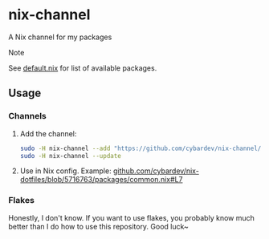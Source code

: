 # nix-channel

A Nix channel for my packages

> [!NOTE]
> See [default.nix](./default.nix) for list of available packages.

## Usage

### Channels

1. Add the channel:

    ```sh
    sudo -H nix-channel --add "https://github.com/cybardev/nix-channel/archive/main.tar.gz" cypkgs
    sudo -H nix-channel --update
    ```

2. Use in Nix config. Example: [github.com/cybardev/nix-dotfiles/blob/5716763/packages/common.nix#L7](<https://github.com/cybardev/nix-dotfiles/blob/571676319abbd5da3e81c750a7e7ef833e389115/packages/common.nix#L7>)

### Flakes

Honestly, I don't know. If you want to use flakes, you probably know much better than I do how to use this repository. Good luck~
